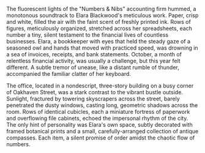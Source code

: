 The fluorescent lights of the "Numbers & Nibs" accounting firm hummed, a monotonous soundtrack to Elara Blackwood's meticulous work.  Paper, crisp and white, filled the air with the faint scent of freshly printed ink.  Rows of figures, meticulously organized, stretched across her spreadsheets, each number a tiny, silent testament to the financial lives of countless businesses.  Elara, a bookkeeper with eyes that held the steady gaze of a seasoned owl and hands that moved with practiced speed, was drowning in a sea of invoices, receipts, and bank statements.  October, a month of relentless financial activity, was usually a challenge, but this year felt different.  A subtle tremor of unease, like a distant rumble of thunder, accompanied the familiar clatter of her keyboard.


The office, located in a nondescript, three-story building on a busy corner of Oakhaven Street, was a stark contrast to the vibrant bustle outside.  Sunlight, fractured by towering skyscrapers across the street, barely penetrated the dusty windows, casting long, geometric shadows across the room.  Rows of identical cubicles, each a miniature fortress of paperwork and overflowing file cabinets, echoed the impersonal rhythm of the city.  The only hint of personality was Elara's own space, subtly decorated with framed botanical prints and a small, carefully-arranged collection of antique compasses.  Each item, a silent promise of order amidst the chaotic flow of numbers.
